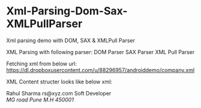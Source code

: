 Xml-Parsing-Dom-Sax-XMLPullParser
=================================

Xml parsing demo with DOM, SAX &amp; XMLPull Parser

XML Parsing with following parser:
  DOM Parser
  SAX Parser
  XML Pull Parser
  
Fetching xml from below url:
  https://dl.dropboxusercontent.com/u/88296957/androiddemo/company.xml
  
XML Content structer looks like below xml:

<COMPANY name="XYZ Soft Solution">
    <EMPLOYEE>
        <FIRSTNAME>Rahul</FIRSTNAME>
        <LASTNAME>Sharma</LASTNAME>
        <EMAIL>rs@xyz.com</EMAIL>
        <DESIGNATION>Soft Developer</DESIGNATION>
        <ADDRESS>
            <STREET>MG road</STREET>
            <CITY>Pune</CITY>
            <STATE>M.H</STATE>
            <ZIPCODE>450001</ZIPCODE>
        </ADDRESS>
    </EMPLOYEE>
<COMPANY>
